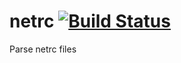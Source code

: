 netrc [![Build Status](https://travis-ci.org/CamShaft/netrc.png?branch=master)](https://travis-ci.org/CamShaft/netrc)
=====

Parse netrc files
